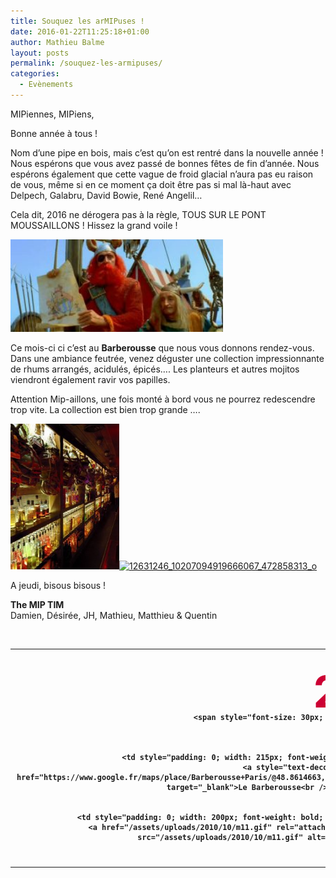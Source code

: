 ```yaml
---
title: Souquez les arMIPuses !
date: 2016-01-22T11:25:18+01:00
author: Mathieu Balme
layout: posts
permalink: /souquez-les-armipuses/
categories:
  - Evènements
---
```

MIPiennes, MIPiens,

Bonne année à tous !

Nom d&#8217;une pipe en bois, mais c&#8217;est qu&#8217;on est rentré dans la nouvelle année ! Nous espérons que vous avez passé de bonnes fêtes de fin d&#8217;année. Nous espérons également que cette vague de froid glacial n&#8217;aura pas eu raison de vous, même si en ce moment ça doit être pas si mal là-haut avec Delpech, Galabru, David Bowie, René Angelil&#8230;

Cela dit, 2016 ne dérogera pas à la règle, TOUS SUR LE PONT MOUSSAILLONS ! Hissez la grand voile !

<a href="/assets/uploads/2016/01/souquez-les-artimuses-barbe-rouge.jpg" rel="attachment wp-att-3372"><img class="wp-image-3372 aligncenter" src="/assets/uploads/2016/01/souquez-les-artimuses-barbe-rouge-300x125.jpg" alt="souquez-les-artimuses-barbe-rouge" width="340" height="148" /></a>

Ce mois-ci ci c&#8217;est au **Barberousse** que nous vous donnons rendez-vous.  
Dans une ambiance feutrée, venez déguster une collection impressionnante de rhums arrangés, acidulés, épicés&#8230;. Les planteurs et autres mojitos viendront également ravir vos papilles.

Attention Mip-aillons, une fois monté à bord vous ne pourrez redescendre trop vite. La collection est bien trop grande &#8230;.

<a href="/assets/uploads/2016/01/12583998_10207091570782347_664160426_n.jpg" rel="attachment wp-att-3384"><img class="wp-image-3384 alignnone" src="/assets/uploads/2016/01/12583998_10207091570782347_664160426_n-222x300.jpg" alt="12583998_10207091570782347_664160426_n" width="174" height="233" /></a><a href="/assets/uploads/2016/01/12631246_10207094919666067_472858313_o.jpg" rel="attachment wp-att-3389"><img class="wp-image-3389 alignnone" src="/assets/uploads/2016/01/12631246_10207094919666067_472858313_o-300x222.jpg" alt="12631246_10207094919666067_472858313_o" width="305" height="226" srcset="/assets/uploads/2016/01/12631246_10207094919666067_472858313_o-300x222.jpg 300w, /assets/uploads/2016/01/12631246_10207094919666067_472858313_o-768x569.jpg 768w, /assets/uploads/2016/01/12631246_10207094919666067_472858313_o-1024x758.jpg 1024w, /assets/uploads/2016/01/12631246_10207094919666067_472858313_o.jpg 2048w" sizes="(max-width: 305px) 100vw, 305px" /></a>

A jeudi, bisous bisous !

**The MIP TIM**  
Damien, Désirée, JH, Mathieu, Matthieu & Quentin

&nbsp;

<table style="font-weight: bold; vertical-align: middle; padding: 0;">
  <tr>
    <td style="padding: 10px; width: 130px; font-weight: bold; vertical-align: middle; text-align: center;">
      <div style="height: 45px; font-size: 70px; color: #cc0033; margin-top: 15px;">
        28
      </div>
      
      <div>
        <span style="font-size: 30px; color: #333;">Janvier</span><br /> 19h30
      </div>
    </td>
    
    <td style="padding: 0; width: 215px; font-weight: bold; font-size: 20px; vertical-align: middle;">
      <a style="text-decoration: none; color: #333;" href="https://www.google.fr/maps/place/Barberousse+Paris/@48.8614663,2.3485763,17z/data=!3m1!4b1!4m2!3m1!1s0x47e66e1bfc2f9c0b:0xf38facc64cbe9a00" target="_blank">Le Barberousse<br /> 60, Rue Quincampoix<br /> 75004 Paris</a>
    </td>
    
    <td style="padding: 0; width: 200px; font-weight: bold; font-size: 20px; vertical-align: middle; text-align: center;">
      <a href="/assets/uploads/2010/10/m11.gif" rel="attachment wp-att-259"><img class="alignnone size-full wp-image-259" src="/assets/uploads/2010/10/m11.gif" alt="Ligne 11" width="21" height="21" /></a>Rambuteau
    </td>
  </tr>
</table>
